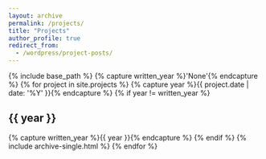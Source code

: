 ```yaml
---
layout: archive
permalink: /projects/
title: "Projects"
author_profile: true
redirect_from:
  - /wordpress/project-posts/
---
```


{% include base_path %}
{% capture written_year %}'None'{% endcapture %}
{% for project in site.projects %}
  {% capture year %}{{ project.date | date: '%Y' }}{% endcapture %}
  {% if year != written_year %}
    <h2 id="{{ year | slugify }}" class="archive__subtitle">{{ year }}</h2>
    {% capture written_year %}{{ year }}{% endcapture %}
  {% endif %}
  {% include archive-single.html %}
{% endfor %}
